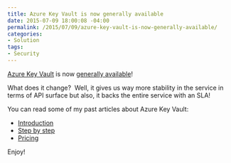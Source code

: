 ```yaml
---
title: Azure Key Vault is now generally available
date: 2015-07-09 18:00:08 -04:00
permalink: /2015/07/09/azure-key-vault-is-now-generally-available/
categories:
- Solution
tags:
- Security
---
```

<a href="http://vincentlauzon.com/2015/02/03/azure-key-vault/" target="_blank">Azure Key Vault</a> is now <a href="http://blogs.technet.com/b/kv/archive/2015/06/24/keyvaulthasshipped.aspx" target="_blank">generally available</a>!

What does it change?  Well, it gives us way more stability in the service in terms of API surface but also, it backs the entire service with an SLA!

You can read some of my past articles about Azure Key Vault:
<ul>
	<li><a href="http://vincentlauzon.com/2015/02/03/azure-key-vault/">Introduction</a></li>
	<li><a href="http://vincentlauzon.com/2015/06/13/azure-key-vault-step-by-step/" target="_blank">Step by step</a></li>
	<li><a href="http://vincentlauzon.com/2015/06/20/azure-key-vault-pricing/" target="_blank">Pricing</a></li>
</ul>
Enjoy!